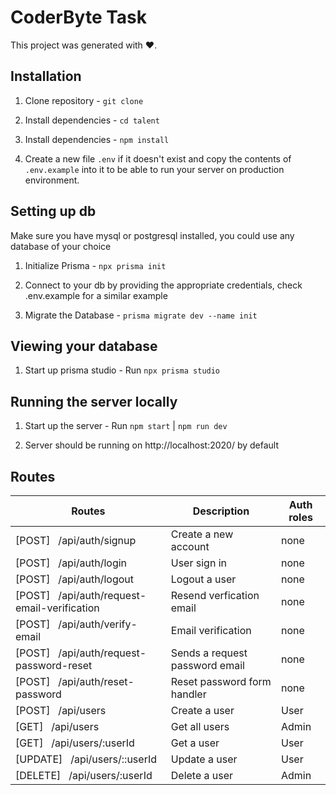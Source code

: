 # CoderByte Task

This project was generated with ❤.

## Installation

1. Clone repository - `git clone `

2. Install dependencies - `cd talent`

3. Install dependencies - `npm install`

4. Create a new file `.env` if it doesn't exist and copy the contents of `.env.example` into it to be able to run your server on production environment.

## Setting up db

Make sure you have mysql or postgresql installed, you could use any database of your choice

1. Initialize Prisma - `npx prisma init`

2. Connect to your db by providing the appropriate credentials, check .env.example for a similar example

3. Migrate the Database - `prisma migrate dev --name init`

## Viewing your database

1. Start up prisma studio - Run `npx prisma studio`

## Running the server locally

1. Start up the server - Run `npm start` | `npm run dev`

2. Server should be running on http://localhost:2020/ by default

## Routes

| Routes                                             | Description                    | Auth roles |
| -------------------------------------------------- | ------------------------------ | ---------- |
| [POST] &nbsp; /api/auth/signup                     | Create a new account           | none       |
| [POST] &nbsp; /api/auth/login                      | User sign in                   | none       |
| [POST] &nbsp; /api/auth/logout                     | Logout a user                  | none       |
| [POST] &nbsp; /api/auth/request-email-verification | Resend verfication email       | none       |
| [POST] &nbsp; /api/auth/verify-email               | Email verification             | none       |
| [POST] &nbsp; /api/auth/request-password-reset     | Sends a request password email | none       |
| [POST] &nbsp; /api/auth/reset-password             | Reset password form handler    | none       |
| [POST] &nbsp; /api/users                           | Create a user                  | User       |
| [GET] &nbsp; /api/users                            | Get all users                  | Admin      |
| [GET] &nbsp; /api/users/:userId                    | Get a user                     | User       |
| [UPDATE] &nbsp; /api/users/::userId                | Update a user                  | User       |
| [DELETE] &nbsp; /api/users/:userId                 | Delete a user                  | Admin      |
